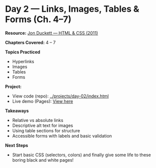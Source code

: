 # Day 2 — Links, Images, Tables & Forms (Ch. 4–7)

**Resource:** [Jon Duckett — HTML & CSS (2011)](https://sites.math.duke.edu/courses/math_everywhere/assets/techRefs/HTML%20and%20CSS-%20Design%20and%20Build%20Websites_Jon%20Duckett_2011.pdf)

**Chapters Covered:** 4 – 7

**Topics Practiced**
- Hyperlinks
- Images
- Tables
- Forms

**Project:**
- View code (repo): [../projects/day-02/index.html](../projects/day-02/index.html)
- Live demo (Pages): [View here](https://freegee1.github.io/webdev-progress/projects/day-02/)

**Takeaways**
- Relative vs absolute links
- Descriptive alt text for images
- Using table sections for structure
- Accessible forms with labels and basic validation

**Next Steps**
- Start basic CSS (selectors, colors) and finally give some life to these boring black and white pages! 
